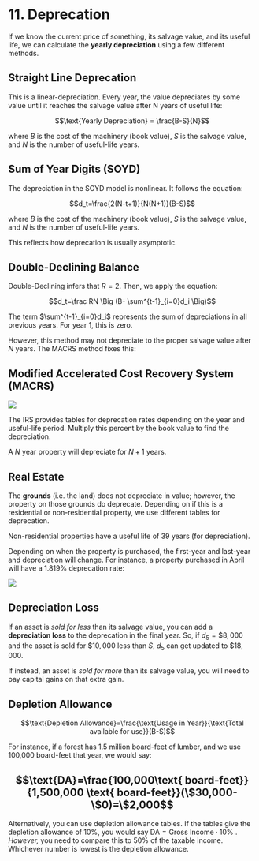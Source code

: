 # 11. Deprecation

If we know the current price of something, its salvage value, and its useful life, we can calculate the **yearly depreciation** using a few different methods.

## Straight Line Deprecation

This is a linear-depreciation. Every year, the value depreciates by some value until it reaches the salvage value after N years of useful life:

$$\text{Yearly Depreciation} = \frac{B-S}{N}$$

where $B$ is the cost of the machinery (book value), $S$ is the salvage value, and $N$ is the number of useful-life years.

## Sum of Year Digits (SOYD)

The depreciation in the SOYD model is nonlinear. It follows the equation:

$$d_t=\frac{2(N-t+1)}{N(N+1)}(B-S)$$

where $B$ is the cost of the machinery (book value), $S$ is the salvage value, and $N$ is the number of useful-life years.

This reflects how deprecation is usually asymptotic. 

## Double-Declining Balance

Double-Declining infers that $R=2$. Then, we apply the equation:

$$d_t=\frac RN \Big (B- \sum^{t-1}_{i=0}d_i \Big)$$

The term $\sum^{t-1}_{i=0}d_i$ represents the sum of depreciations in all previous years. For year 1, this is zero. 

However, this method may not depreciate to the proper salvage value after $N$ years. The MACRS method fixes this:

## Modified Accelerated Cost Recovery System (MACRS)

![](Pasted%20image%2020250413180503.png)

The IRS provides tables for deprecation rates depending on the year and useful-life period. Multiply this percent by the book value to find the depreciation.

A $N$ year property will depreciate for $N+1$ years. 

## Real Estate

The **grounds** (i.e. the land) does not depreciate in value; however, the property on those grounds do deprecate. Depending on if this is a residential or non-residential property, we use different tables for deprecation. 

Non-residential properties have a useful life of 39 years (for depreciation).

Depending on when the property is purchased, the first-year and last-year and depreciation will change. For instance, a property purchased in April will have a $1.819\%$ deprecation rate:

![](Pasted%20image%2020250413181233.png)

## Depreciation Loss

If an asset is *sold for less* than its salvage value, you can add a **depreciation loss** to the deprecation in the final year. So, if $d_5=\$8,000$ and the asset is sold for $\$10,000$ less than $S$, $d_5$ can get updated to $\$18,000$. 

If instead, an asset is *sold for more* than its salvage value, you will need to pay capital gains on that extra gain.

## Depletion Allowance

$$\text{Depletion Allowance}=\frac{\text{Usage in Year}}{\text{Total available for use}}(B-S)$$

For instance, if a forest has 1.5 million board-feet of lumber, and we use 100,000 board-feet that year, we would say:

$$\text{DA}=\frac{100,000\text{ board-feet}}{1,500,000 \text{ board-feet}}(\$30,000-\$0)=\$2,000$$
---

Alternatively, you can use depletion allowance tables. If the tables give the depletion allowance of $10\%$, you would say $\text{DA}=\text{Gross Income}\cdot 10\%$ . *However,* you need to compare this to $50 \%$ of the taxable income. Whichever number is lowest is the depletion allowance. 
